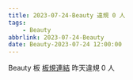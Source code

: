```yaml
---
title: 2023-07-24-Beauty 違規 0 人
tags:
    - Beauty
abbrlink: 2023-07-24-Beauty
date: Beauty-2023-07-24 12:00:00
---
```

Beauty 板 [板規連結](https://www.ptt.cc/bbs/Beauty/M.1630069980.A.84B.html)
昨天違規 0 人
